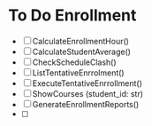 # To Do Enrollment 

- [ ] CalculateEnrollmentHour() 
- [ ] CalculateStudentAverage()
- [ ] CheckScheduleClash()
- [ ] ListTentativeEnrrolment()
- [ ] ExecuteTentativeEnrrollment()
- [ ] ShowCourses (student_id: str)
- [ ] GenerateEnrollmentReports()
- [ ] 

